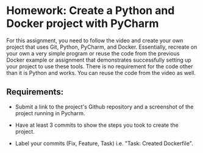 # Homework: Create a Python and Docker project with PyCharm

 For this assignment, you need to follow the video and create your own project that uses Git, Python, PyCharm, and Docker.  Essentially, recreate on your own a very simple program or reuse the code from the previous Docker example or assignment that demonstrates successfully setting up your project to use these tools.  There is no requirement for the code other than it is Python and works.  You can reuse the code from the video as well.
 
## Requirements:

* Submit a link to the project's Github repository and a screenshot of the project running in Pycharm. 

* Have at least 3 commits to show the steps you took to create the project. 

* Label your commits (Fix, Feature, Task) i.e. "Task: Created Dockerfile".  